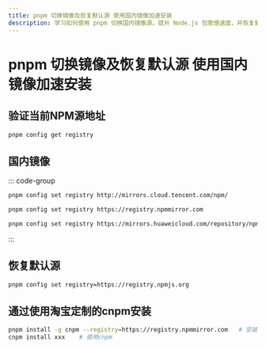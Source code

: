 ```yaml
---
title: pnpm 切换镜像及恢复默认源 使用国内镜像加速安装
description: 学习如何使用 pnpm 切换国内镜像源，提升 Node.js 包管理速度，并恢复到默认源。
---
```


# pnpm 切换镜像及恢复默认源 使用国内镜像加速安装

## 验证当前NPM源地址

```sh
pnpm config get registry
```

## 国内镜像

::: code-group

```sh [腾讯云]
pnpm config set registry http://mirrors.cloud.tencent.com/npm/
```

```sh [淘宝]
pnpm config set registry https://registry.npmmirror.com
```

```sh [华为云]
pnpm config set registry https://mirrors.huaweicloud.com/repository/npm/
```

:::

## 恢复默认源

```sh
pnpm config set registry=https://registry.npmjs.org
```

## 通过使用淘宝定制的cnpm安装

```sh
pnpm install -g cnpm --registry=https://registry.npmmirror.com   # 安装cnpm
cnpm install xxx    # 使用cnpm
```
